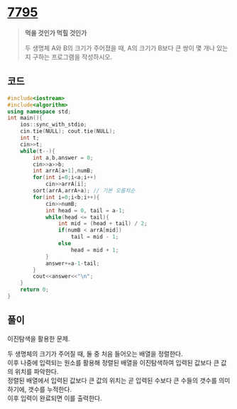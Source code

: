 # [7795](https://www.acmicpc.net/problem/7795)

> __먹을 것인가 먹힐 것인가__
>
> 두 생명체 A와 B의 크기가 주어졌을 때, A의 크기가 B보다 큰 쌍이 몇 개나 있는지 구하는 프로그램을 작성하시오.

## 코드

```c++
#include<iostream>
#include<algorithm>
using namespace std;
int main(){
    ios::sync_with_stdio;
    cin.tie(NULL); cout.tie(NULL);
    int t;
    cin>>t;
    while(t--){
        int a,b,answer = 0;
        cin>>a>>b;
        int arrA[a+1],numB;
        for(int i=0;i<a;i++)
            cin>>arrA[i];
        sort(arrA,arrA+a); // 기본 오름차순
        for(int i=0;i<b;i++){
            cin>>numB;
            int head = 0, tail = a-1;
            while(head <= tail){
                int mid = (head + tail) / 2;
                if(numB < arrA[mid])
                    tail = mid - 1;
                else
                    head = mid + 1;
            }
            answer+=a-1-tail;
        }
        cout<<answer<<"\n";
    }
    return 0;
}
```

## 풀이

이진탐색을 활용한 문제.

두 생명체의 크기가 주어질 때, 둘 중 처음 들어오는 배열을 정렬한다.  
이후 나중에 입력되는 원소를 활용해 정렬된 배열을 이진탐색하여 입력된 값보다 큰 값의 위치를 파악한다.  
정렬된 배열에서 입력된 값보다 큰 값의 위치는 곧 입력된 수보다 큰 수들의 갯수를 의미하기에, 갯수를 누적한다.  
이후 입력이 완료되면 이를 출력한다.  
